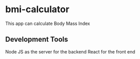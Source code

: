 # bmi-calculator
This app can calculate Body Mass Index 

## Development Tools
Node JS as the server for the backend
React for the front end